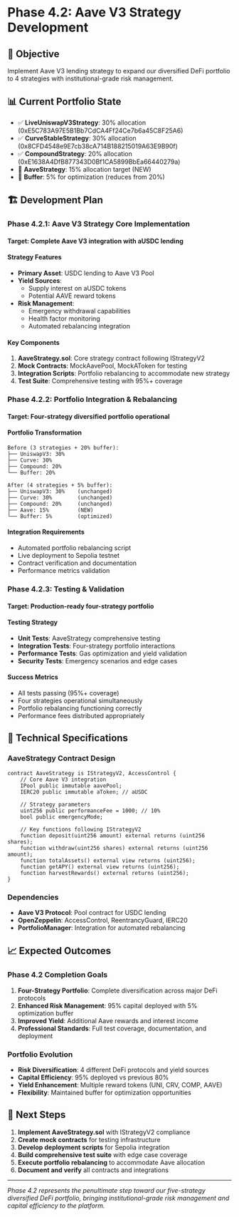 # Phase 4.2: Aave V3 Strategy Development

## 🎯 Objective

Implement Aave V3 lending strategy to expand our diversified DeFi portfolio to 4 strategies with institutional-grade risk management.

## 📊 Current Portfolio State

- ✅ **LiveUniswapV3Strategy**: 30% allocation (0xE5C783A97E5B1Bb7CdCA4Ff24Ce7b6a45C8F25A6)
- ✅ **CurveStableStrategy**: 30% allocation (0x8CFD4548e9E7cb38cA714B188215019A63E9B90f)  
- ✅ **CompoundStrategy**: 20% allocation (0xE1638A4DfB877343D0Bf1CA5899BbEa66440279a)
- 🎯 **AaveStrategy**: 15% allocation target (NEW)
- 🔄 **Buffer**: 5% for optimization (reduces from 20%)

## 🏗️ Development Plan

### Phase 4.2.1: Aave V3 Strategy Core Implementation

#### Target: Complete Aave V3 integration with aUSDC lending

#### Strategy Features

- **Primary Asset**: USDC lending to Aave V3 Pool
- **Yield Sources**:
  - Supply interest on aUSDC tokens
  - Potential AAVE reward tokens
- **Risk Management**:
  - Emergency withdrawal capabilities
  - Health factor monitoring
  - Automated rebalancing integration

#### Key Components

1. **AaveStrategy.sol**: Core strategy contract following IStrategyV2
1. **Mock Contracts**: MockAavePool, MockAToken for testing  
1. **Integration Scripts**: Portfolio rebalancing to accommodate new strategy
1. **Test Suite**: Comprehensive testing with 95%+ coverage

### Phase 4.2.2: Portfolio Integration & Rebalancing

#### Target: Four-strategy diversified portfolio operational

#### Portfolio Transformation

```text
Before (3 strategies + 20% buffer):
├── UniswapV3: 30%    
├── Curve: 30%        
├── Compound: 20%     
└── Buffer: 20%       

After (4 strategies + 5% buffer):
├── UniswapV3: 30%    (unchanged)
├── Curve: 30%        (unchanged) 
├── Compound: 20%     (unchanged)
├── Aave: 15%         (NEW)
└── Buffer: 5%        (optimized)
```

#### Integration Requirements

- Automated portfolio rebalancing script
- Live deployment to Sepolia testnet
- Contract verification and documentation
- Performance metrics validation

### Phase 4.2.3: Testing & Validation

#### Target: Production-ready four-strategy portfolio

#### Testing Strategy

- **Unit Tests**: AaveStrategy comprehensive testing
- **Integration Tests**: Four-strategy portfolio interactions
- **Performance Tests**: Gas optimization and yield validation
- **Security Tests**: Emergency scenarios and edge cases

#### Success Metrics

- All tests passing (95%+ coverage)
- Four strategies operational simultaneously  
- Portfolio rebalancing functioning correctly
- Performance fees distributed appropriately

## 🔧 Technical Specifications

### AaveStrategy Contract Design

```solidity
contract AaveStrategy is IStrategyV2, AccessControl {
    // Core Aave V3 integration
    IPool public immutable aavePool;
    IERC20 public immutable aToken; // aUSDC
    
    // Strategy parameters
    uint256 public performanceFee = 1000; // 10%
    bool public emergencyMode;
    
    // Key functions following IStrategyV2
    function deposit(uint256 amount) external returns (uint256 shares);
    function withdraw(uint256 shares) external returns (uint256 amount);
    function totalAssets() external view returns (uint256);
    function getAPY() external view returns (uint256);
    function harvestRewards() external returns (uint256);
}
```

### Dependencies

- **Aave V3 Protocol**: Pool contract for USDC lending
- **OpenZeppelin**: AccessControl, ReentrancyGuard, IERC20
- **PortfolioManager**: Integration for automated rebalancing

## 📈 Expected Outcomes

### Phase 4.2 Completion Goals

1. **Four-Strategy Portfolio**: Complete diversification across major DeFi protocols
1. **Enhanced Risk Management**: 95% capital deployed with 5% optimization buffer  
1. **Improved Yield**: Additional Aave rewards and interest income
1. **Professional Standards**: Full test coverage, documentation, and deployment

### Portfolio Evolution

- **Risk Diversification**: 4 different DeFi protocols and yield sources
- **Capital Efficiency**: 95% deployed vs previous 80%
- **Yield Enhancement**: Multiple reward tokens (UNI, CRV, COMP, AAVE)
- **Flexibility**: Maintained buffer for optimization opportunities

## 🚀 Next Steps

1. **Implement AaveStrategy.sol** with IStrategyV2 compliance
1. **Create mock contracts** for testing infrastructure  
1. **Develop deployment scripts** for Sepolia integration
1. **Build comprehensive test suite** with edge case coverage
1. **Execute portfolio rebalancing** to accommodate Aave allocation
1. **Document and verify** all contracts and integrations

---
*Phase 4.2 represents the penultimate step toward our five-strategy diversified DeFi portfolio, bringing institutional-grade risk management and capital efficiency to the platform.*
